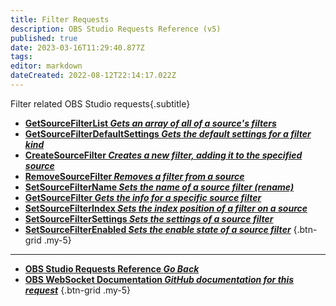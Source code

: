 ```yaml
---
title: Filter Requests
description: OBS Studio Requests Reference (v5)
published: true
date: 2023-03-16T11:29:40.877Z
tags: 
editor: markdown
dateCreated: 2022-08-12T22:14:17.022Z
---
```


Filter related OBS Studio requests{.subtitle}
* [**GetSourceFilterList *Gets an array of all of a source's filters***](/Broadcasters/OBS/Requests/Filter-Requests/GetSourceFilterList)
* [**GetSourceFilterDefaultSettings *Gets the default settings for a filter kind***](/Broadcasters/OBS/Requests/Filter-Requests/GetSourceFilterDefaultSettings)
* [**CreateSourceFilter *Creates a new filter, adding it to the specified source***](/Broadcasters/OBS/Requests/Filter-Requests/CreateSourceFilter)
* [**RemoveSourceFilter *Removes a filter from a source***](/Broadcasters/OBS/Requests/Filter-Requests/RemoveSourceFilter)
* [**SetSourceFilterName *Sets the name of a source filter (rename)***](/Broadcasters/OBS/Requests/Filter-Requests/SetSourceFilterName)
* [**GetSourceFilter *Gets the info for a specific source filter***](/Broadcasters/OBS/Requests/Filter-Requests/GetSourceFilter)
* [**SetSourceFilterIndex *Sets the index position of a filter on a source***](/Broadcasters/OBS/Requests/Filter-Requests/SetSourceFilterIndex)
* [**SetSourceFilterSettings *Sets the settings of a source filter***](/Broadcasters/OBS/Requests/Filter-Requests/SetSourceFilterSettings)
* [**SetSourceFilterEnabled *Sets the enable state of a source filter***](/Broadcasters/OBS/Requests/Filter-Requests/SetSourceFilterEnabled)
{.btn-grid .my-5}

---

- [<i class="mdi mdi-chevron-left"></i>**OBS Studio Requests Reference *Go Back***](/Broadcasters/OBS/Requests)
- [<i class="mdi mdi-github"></i> **OBS WebSocket Documentation *GitHub documentation for this request***](https://github.com/obsproject/obs-websocket/blob/master/docs/generated/protocol.md#filters-requests)
{.btn-grid .my-5}
